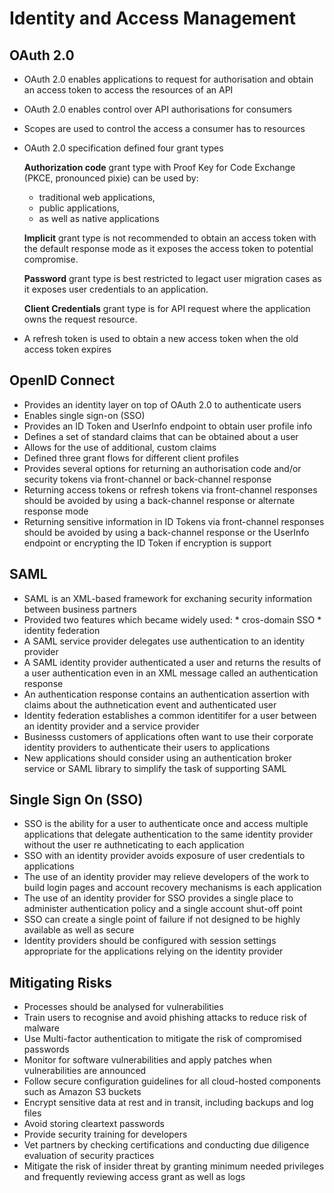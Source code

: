 # Identity and Access Management

## OAuth 2.0 

- OAuth 2.0 enables applications to request for authorisation and obtain an access token to access the resources of an API
- OAuth 2.0 enables control over API authorisations for consumers
- Scopes are used to control the access a consumer has to resources
- OAuth 2.0 specification defined four grant types
     
     **Authorization code** grant type with Proof Key for Code Exchange (PKCE, pronounced pixie) can be used by:
     * traditional web applications,
     * public applications,
     * as well as native applications
    
    **Implicit** grant type is not recommended to obtain an access token with the default response mode as it exposes the access     token to potential compromise.
  
     **Password** grant type is best restricted to legact user migration cases as it exposes user credentials to an application.
  
     **Client Credentials** grant type is for API request where the application owns the request resource.

- A refresh token is used to obtain a new access token when the old access token expires

## OpenID Connect

- Provides an identity layer on top of OAuth 2.0 to authenticate users
- Enables single sign-on (SSO)
- Provides an ID Token and UserInfo endpoint to obtain user profile info
- Defines a set of standard claims that can be obtained about a user
- Allows for the use of additional, custom claims
- Defined three grant flows for different client profiles
- Provides several options for returning an authorisation code and/or security tokens via front-channel or back-channel response
- Returning access tokens or refresh tokens via front-channel responses should be avoided by using a back-channel response or alternate response mode
- Returning sensitive information in ID Tokens via front-channel responses should be avoided by using a back-channel response or the UserInfo endpoint or encrypting the ID Token if encryption is support

## SAML
- SAML is an XML-based framework for exchaning security information between business partners
- Provided two features which became widely used:
          * cros-domain SSO 
          * identity federation
- A SAML service provider delegates use authentication to an identity provider
- A SAML identity provider authenticated a user and returns the results of a user authentication even in an XML message called an authentication response
- An authentication response contains an authentication assertion with claims about the authnetication event and authenticated user
- Identity federation establishes a common identitifer for a user between an identity provider and a service provider
- Businesss customers of applications often want to use their corporate identity providers to authenticate their users to applications
- New applications should consider using an authentication broker service or SAML library to simplify the task of supporting SAML

## Single Sign On (SSO)
- SSO is the ability for a user to authenticate once and access multiple applications that delegate authentication to the same identity provider without the user re authneticating to each application
- SSO with an identity provider avoids exposure of user credentials to applications
- The use of an identity provider may relieve developers of the work to build login pages and account recovery mechanisms is each application
- The use of an identity provider for SSO provides a single place to administer authentication policy and a single account shut-off point
- SSO can create a single point of failure if not designed to be highly available as well as secure
- Identity providers should be configured with session settings appropriate for the applications relying on the identity provider

## Mitigating Risks
- Processes should be analysed for vulnerabilities
- Train users to recognise and avoid phishing attacks to reduce risk of malware
- Use Multi-factor authentication to mitigate the risk of compromised passwords
- Monitor for software vulnerabilities and apply patches when vulnerabilities are announced
- Follow secure configuration guidelines for all cloud-hosted components such as Amazon S3 buckets
- Encrypt sensitive data at rest and in transit, including backups and log files
- Avoid storing cleartext passwords
- Provide security training for developers
- Vet partners by checking certifications and conducting due diligence evaluation of security practices
- Mitigate the risk of insider threat by granting minimum needed privileges and frequently reviewing access grant as well as logs
